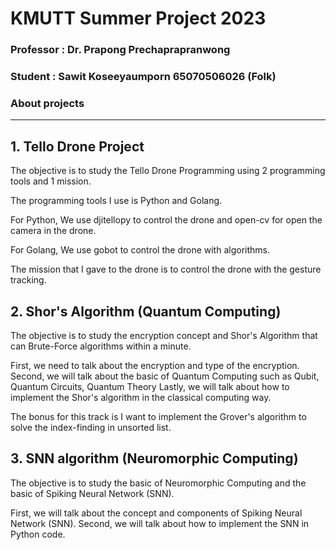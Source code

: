 # KMUTT Summer Project 2023

### Professor : Dr. Prapong Prechaprapranwong

### Student : Sawit Koseeyaumporn 65070506026 (Folk)

### About projects

---

## 1. Tello Drone Project

The objective is to study the Tello Drone Programming using 2 programming tools and 1 mission.

The programming tools I use is Python and Golang.

For Python, We use djitellopy to control the drone and open-cv for open the camera in the drone.

For Golang, We use gobot to control the drone with algorithms.

The mission that I gave to the drone is to control the drone with the gesture tracking.

## 2. Shor's Algorithm (Quantum Computing)

The objective is to study the encryption concept and Shor's Algorithm that can Brute-Force algorithms within a minute.

First, we need to talk about the encryption and type of the encryption.
Second, we will talk about the basic of Quantum Computing such as Qubit, Quantum Circuits, Quantum Theory
Lastly, we will talk about how to implement the Shor's algorithm in the classical computing way.

The bonus for this track is I want to implement the Grover's algorithm to solve the index-finding in unsorted list.

## 3. SNN algorithm (Neuromorphic Computing)

The objective is to study the basic of Neuromorphic Computing and the basic of Spiking Neural Network (SNN).

First, we will talk about the concept and components of Spiking Neural Network (SNN).
Second, we will talk about how to implement the SNN in Python code.




